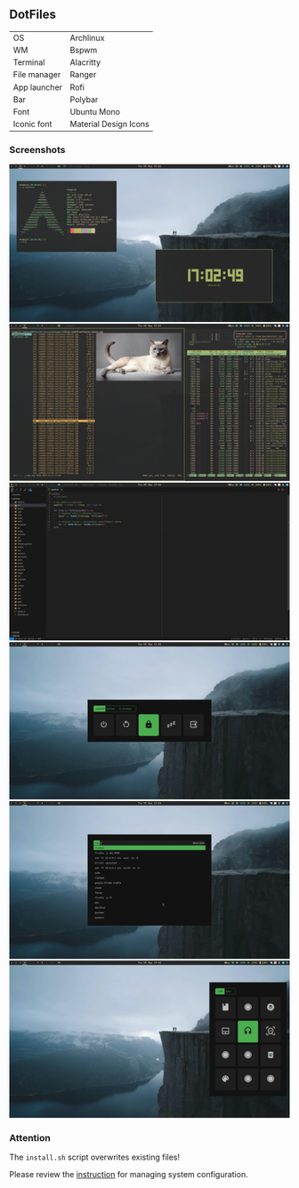 ## DotFiles

|              |                        |
|--------------|------------------------|
| OS           | Archlinux              |
| WM           | Bspwm                  |
| Terminal     | Alacritty              |
| File manager | Ranger                 |
| App launcher | Rofi                   |
| Bar          | Polybar                |
| Font         | Ubuntu Mono            |
| Iconic font  | Material Design Icons  |


### Screenshots

<img src="https://github.com/exynil/files/blob/master/dotfiles/screenshots/1.jpg">

<img src="https://github.com/exynil/files/blob/master/dotfiles/screenshots/2.jpg">

<img src="https://github.com/exynil/files/blob/master/dotfiles/screenshots/3.jpg">

<img src="https://github.com/exynil/files/blob/master/dotfiles/screenshots/4.jpg">

<img src="https://github.com/exynil/files/blob/master/dotfiles/screenshots/5.jpg">

<img src="https://github.com/exynil/files/blob/master/dotfiles/screenshots/6.jpg">


### Attention

The `install.sh` script overwrites existing files!

Please review the [instruction](https://github.com/exynil/knowledge-base/blob/master/ArchLinux/Dotfiles.md)
for managing system configuration.
